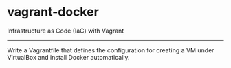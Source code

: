 # vagrant-docker
Infrastructure as Code (IaC) with Vagrant

---

Write a Vagrantfile that defines the configuration for creating a VM under
VirtualBox and install Docker automatically.
